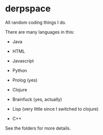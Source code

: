 # derpspace

All random coding things I do.


There are many languages in this:
* Java

* HTML

* Javascript

* Python

* Prolog (yes)

* Clojure

* Brainfuck (yes, actually)

* Lisp (very little since I switched to clojure)
* C++

See the folders for more details.